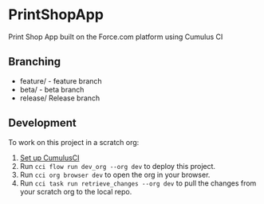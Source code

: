 # PrintShopApp
Print Shop App built on the Force.com platform using Cumulus CI

## Branching
  * feature/ - feature branch
  * beta/ - beta branch
  * release/ Release branch

## Development

To work on this project in a scratch org:

1. [Set up CumulusCI](https://cumulusci.readthedocs.io/en/latest/tutorial.html)
2. Run `cci flow run dev_org --org dev` to deploy this project.
3. Run `cci org browser dev` to open the org in your browser.
4. Run `cci task run retrieve_changes --org dev` to pull the changes from your scratch org to the local repo.